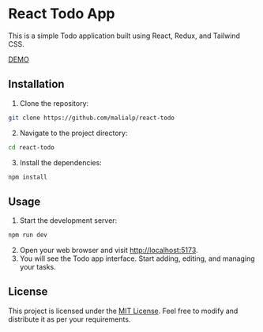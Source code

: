 # React Todo App

This is a simple Todo application built using React, Redux, and Tailwind CSS.

[DEMO](https://react-todo-malialp.vercel.app/)

## Installation

1.  Clone the repository:

```bash
git clone https://github.com/malialp/react-todo
```

2.  Navigate to the project directory:

```bash
cd react-todo
```

3.  Install the dependencies:

```bash
npm install
```

## Usage

1.  Start the development server:

```bash
npm run dev
```

2.  Open your web browser and visit [http://localhost:5173](http://localhost:5173/).
3.  You will see the Todo app interface. Start adding, editing, and managing your tasks.

## License

This project is licensed under the [MIT License](./LICENSE). Feel free to modify and distribute it as per your requirements.
